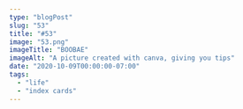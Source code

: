 ```yaml
---
type: "blogPost"
slug: "53"
title: "#53"
image: "53.png"
imageTitle: "BOOBAE"
imageAlt: "A picture created with canva, giving you tips"
date: "2020-10-09T00:00:00-07:00"
tags:
  - "life"
  - "index cards"
---
```

